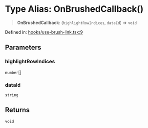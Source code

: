 # Type Alias: OnBrushedCallback()

> **OnBrushedCallback**: (`highlightRowIndices`, `dataId`) => `void`

Defined in: [hooks/use-brush-link.tsx:9](https://github.com/GeoDaCenter/openassistant/blob/1b6e044b8153114911daa09cb063c51a2d620732/packages/common/src/hooks/use-brush-link.tsx#L9)

## Parameters

### highlightRowIndices

`number`[]

### dataId

`string`

## Returns

`void`
